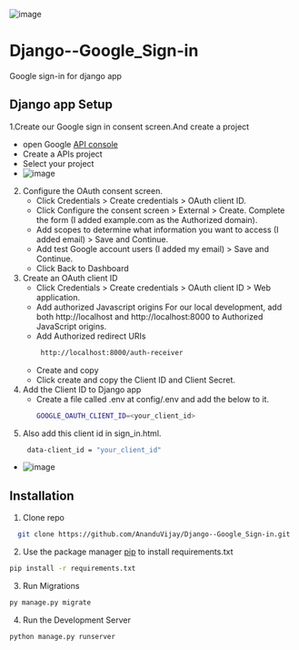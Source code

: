 ![image](https://github.com/AnanduVijay/Django--Google_Sign-in/assets/79689148/a0de8fb8-e80c-4021-aeb5-31946678a925)

# Django--Google_Sign-in
Google sign-in for django app
## Django app Setup
1.Create our Google sign in consent screen.And create a project 
   -  open Google [ API console](https://console.developers.google.com/apis)
   -  Create a APIs project
   -  Select your project
   - ![image](https://github.com/AnanduVijay/Django--Google_Sign-in/assets/79689148/149434cd-5988-4313-92dc-faf6082562e0)

2. Configure the OAuth consent screen.
     - Click Credentials > Create credentials > OAuth client ID.
     - Click Configure the consent screen > External > Create. Complete the form (I added example.com as the Authorized domain).
     - Add scopes to determine what information you want to access (I added email) > Save and Continue.
     - Add test Google account users (I added my email) > Save and Continue.
   - Click Back to Dashboard
3.  Create an OAuth client ID
    - Click Credentials > Create credentials > OAuth client ID > Web application.
    - Add authorized Javascript origins For our local development,
      add both http://localhost and http://localhost:8000 to Authorized JavaScript origins.
    - Add  Authorized redirect URIs
      ```bash
       http://localhost:8000/auth-receiver
      ````
    - Create and copy
    - Click create and copy the Client ID and Client Secret.
4. Add the Client ID to  Django app
   - Create a file called .env at config/.env and add the below to it.
     ```bash
     GOOGLE_OAUTH_CLIENT_ID=<your_client_id>
     ```
5. Also add this client id  in sign_in.html.
   ```bash
    data-client_id = "your_client_id"
   ```
  - ![image](https://github.com/AnanduVijay/Django--Google_Sign-in/assets/79689148/409ed4f4-34cc-480a-a7a3-cec8de7f2ed5)

## Installation

1. Clone repo
```bash
  git clone https://github.com/AnanduVijay/Django--Google_Sign-in.git
```
2. Use the package manager [pip](https://pip.pypa.io/en/stable/) to install requirements.txt

```bash
pip install -r requirements.txt
```

3. Run Migrations
```bash
py manage.py migrate
```
4. Run the Development Server

```bash
python manage.py runserver
```
